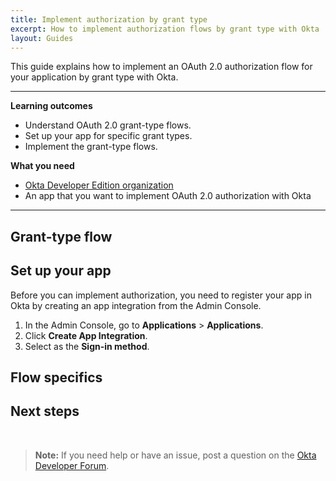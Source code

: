 ```yaml
---
title: Implement authorization by grant type
excerpt: How to implement authorization flows by grant type with Okta
layout: Guides
---
```


This guide explains how to implement an OAuth 2.0 authorization flow for your application by grant type with Okta.

---

**Learning outcomes**

* Understand OAuth 2.0 grant-type flows.
* Set up your app for specific grant types.
* Implement the grant-type flows.

**What you need**

* [Okta Developer Edition organization](https://developer.okta.com/signup)
* An app that you want to implement OAuth 2.0 authorization with Okta

<ApiAmProdWarning />

<StackSnippet snippet="nut-facts-samplecode" />

---

<StackSnippet snippet="overview" />

## Grant-type flow

<StackSnippet snippet="flow-diagram"/>

<StackSnippet snippet="configuration"/>

## Set up your app

Before you can implement authorization, you need to register your app in Okta by creating an app integration from the Admin Console.

1. In the Admin Console, go to **Applications** > **Applications**.
2. Click **Create App Integration**.
3. Select **<StackSnippet snippet="sign-in-method" inline />** as the **Sign-in method**.

<StackSnippet snippet="setup-app" />

<StackSnippet snippet="install-sdk" />

## Flow specifics

<StackSnippet snippet="use-flow" />

<StackSnippet snippet="examples" />

## Next steps

<StackSnippet snippet="nextsteps" />

<br>

> **Note:** If you need help or have an issue, post a question on the [Okta Developer Forum](https://devforum.okta.com).
